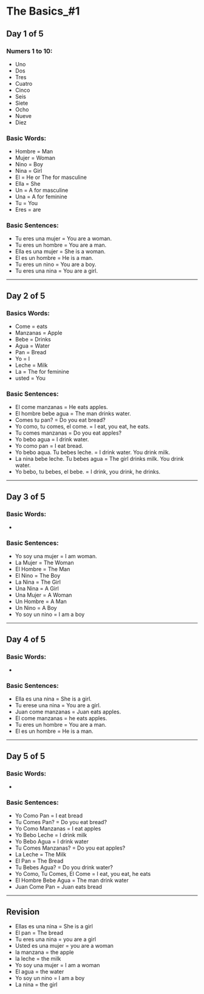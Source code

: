 # The Basics_#1

## Day 1 of 5

### Numers 1 to 10:
- Uno
- Dos
- Tres
- Cuatro
- Cinco
- Seis
- Siete
- Ocho
- Nueve
- Diez

### Basic Words:
- Hombre = Man
- Mujer = Woman
- Nino = Boy
- Nina = Girl
- El = He or The for masculine
- Ella = She
- Un = A for masculine
- Una = A for feminine
- Tu = You
- Eres = are 


### Basic Sentences:
- Tu eres una mujer = You are a woman.
- Tu eres un hombre = You are a man.
- Ella es una mujer = She is a woman.
- El es un hombre = He is a man.
- Tu eres un nino = You are a boy.
- Tu eres una nina = You are a girl.

<hr/>

## Day 2 of 5

### Basics Words:
- Come = eats
- Manzanas = Apple
- Bebe = Drinks
- Agua = Water
- Pan = Bread
- Yo = I
- Leche = Milk
- La = The for feminine
- usted = You

### Basic Sentences:
- El come manzanas = He eats apples.
- El hombre bebe agua = The man drinks water.
- Comes tu pan? = Do you eat bread?
- Yo como, tu comes, el come. = I eat, you eat, he eats.
- Tu comes manzanas = Do you eat apples?
- Yo bebo agua = I drink water.
- Yo como pan = I eat bread.
- Yo bebo aqua. Tu bebes leche. = I drink water. You drink milk.
- La nina bebe leche. Tu bebes agua = The girl drinks milk. You drink water.
- Yo bebo, tu bebes, el bebe. = I drink, you drink, he drinks.

<hr/>

## Day 3 of 5

### Basic Words:
- 

### Basic Sentences:
- Yo soy una mujer = I am woman.
- La Mujer = The Woman
- El Hombre = The Man
- El Nino = The Boy
- La Nina = The Girl
- Una Nina = A Girl
- Una Mujer = A Woman
- Un Hombre = A Man
- Un Nino = A Boy
- Yo soy un nino = I am a boy

<hr/>

## Day 4 of 5

### Basic Words:
- 

### Basic Sentences:
- Ella es una nina = She is a girl.
- Tu erese una nina = You are a girl.
- Juan come manzanas = Juan eats apples.
- El come manzanas = he eats apples.
- Tu eres un hombre = You are a man.
- El es un hombre = He is a man.

<hr/>

## Day 5 of 5

### Basic Words:
- 

### Basic Sentences:
- Yo Como Pan = I eat bread
- Tu Comes Pan? = Do you eat bread?
- Yo Como Manzanas = I eat apples
- Yo Bebo Leche = I drink milk
- Yo Bebo Agua = I drink water
- Tu Comes Manzanas? = Do you eat apples?
- La Leche = The Milk
- El Pan = The Bread
- Tu Bebes Agua? = Do you drink water?
- Yo Como, Tu Comes, El Come = I eat, you eat, he eats
- El Hombre Bebe Agua = The man drink water
- Juan Come Pan = Juan eats bread

<hr/>

## Revision
- Ellas es una nina = She is a girl
- El pan = The bread
- Tu eres una nina = you are a girl
- Usted es una mujer = you are a woman
- la manzana = the apple
- la leche = the milk
- Yo soy una mujer = I am a woman
- El agua = the water
- Yo soy un nino = I am a boy
- La nina = the girl